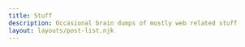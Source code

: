 ```yaml
---
title: Stuff
description: Occasional brain dumps of mostly web related stuff
layout: layouts/post-list.njk
---
```

